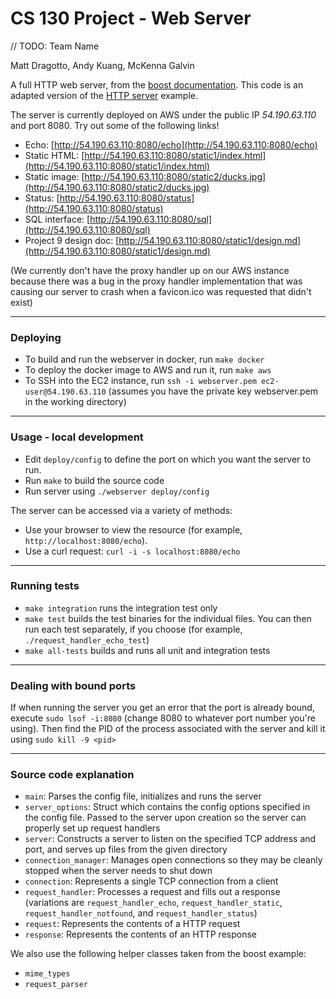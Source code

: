 # CS 130 Project - Web Server

// TODO: Team Name

Matt Dragotto, Andy Kuang, McKenna Galvin


A full HTTP web server, from the
[boost documentation](http://www.boost.org/doc/libs/1_53_0/doc/html/boost_asio/examples.html).
This code is an adapted version of the
[HTTP server](http://www.boost.org/doc/libs/1_62_0/doc/html/boost_asio/examples/cpp11_examples.html)
example.

The server is currently deployed on AWS under the public IP *54.190.63.110* and port 8080.
Try out some of the following links!
* Echo: [http://54.190.63.110:8080/echo](http://54.190.63.110:8080/echo)
* Static HTML: [http://54.190.63.110:8080/static1/index.html](http://54.190.63.110:8080/static1/index.html)
* Static image: [http://54.190.63.110:8080/static2/ducks.jpg](http://54.190.63.110:8080/static2/ducks.jpg)
* Status: [http://54.190.63.110:8080/status](http://54.190.63.110:8080/status)
* SQL interface: [http://54.190.63.110:8080/sql](http://54.190.63.110:8080/sql)
* Project 9 design doc: [http://54.190.63.110:8080/static1/design.md](http://54.190.63.110:8080/static1/design.md)

(We currently don't have the proxy handler up on our AWS instance because there was a bug in the proxy handler
implementation that was causing our server to crash when a favicon.ico was requested that didn't exist)

---

### Deploying
* To build and run the webserver in docker, run `make docker`
* To deploy the docker image to AWS and run it, run `make aws`
* To SSH into the EC2 instance, run `ssh -i webserver.pem ec2-user@54.190.63.110`
  (assumes you have the private key webserver.pem in the working directory)

---

### Usage - local development
* Edit `deploy/config` to define the port on which you want the server to run.
* Run `make` to build the source code
* Run server using `./webserver deploy/config`

The server can be accessed via a variety of methods:
* Use your browser to view the resource (for example, `http://localhost:8080/echo`).
* Use a curl request: `curl -i -s localhost:8080/echo`

---

### Running tests
* `make integration` runs the integration test only
* `make test` builds the test binaries for the individual files. You can then run each test separately, if you choose (for example, `./request_handler_echo_test`)
* `make all-tests` builds and runs all unit and integration tests

---

### Dealing with bound ports
If when running the server you get an error that the port is already bound,
execute `sudo lsof -i:8080` (change 8080 to whatever port number you're using).
Then find the PID of the process associated with the server and kill it using `sudo kill -9 <pid>`

---

### Source code explanation
* `main`: Parses the config file, initializes and runs the server
* `server_options`: Struct which contains the config options specified in the config file. Passed to the server upon creation so the server can properly set up request handlers
* `server`: Constructs a server to listen on the specified TCP address and port, and serves up files from the given directory
* `connection_manager`: Manages open connections so they may be cleanly stopped when the server needs to shut down
* `connection`: Represents a single TCP connection from a client
* `request_handler`: Processes a request and fills out a response (variations are `request_handler_echo`, `request_handler_static`, `request_handler_notfound`, and `request_handler_status`)
* `request`: Represents the contents of a HTTP request
* `response`: Represents the contents of an HTTP response

We also use the following helper classes taken from the boost example:
* `mime_types`
* `request_parser`
